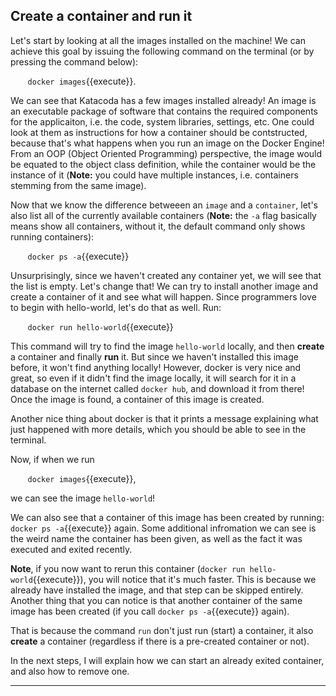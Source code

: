 ## Create a container and run it

Let's start by looking at all the images installed on the machine! We can achieve this goal by issuing the following command on the terminal (or by pressing the command below):

&nbsp;&nbsp;&nbsp;&nbsp;&nbsp;&nbsp; `docker images`{{execute}}.

We can see that Katacoda has a few images installed already! An image is an executable package of software that contains the required components for the applicaiton, i.e. the code, system libraries, settings, etc. One could look at them as instructions for how a container should be contstructed, because that's what happens when you run an image on the Docker Engine! From an OOP (Object Oriented Programming) perspective, the image would be equated to the object class definition, while the container would be the instance of it (**Note:** you could have multiple instances, i.e. containers stemming from the same image).

Now that we know the difference betweeen an `image` and a `container`, let's also list all of the currently available containers (**Note:** the `-a` flag basically means show all containers, without it, the default command only shows running containers): 

&nbsp;&nbsp;&nbsp;&nbsp;&nbsp;&nbsp; `docker ps -a`{{execute}}

Unsurprisingly, since we haven't created any container yet, we will see that the list is empty. Let's change that! We can try to install another image and create a container of it and see what will happen. Since programmers love to begin with hello-world, let's do that as well. Run:

&nbsp;&nbsp;&nbsp;&nbsp;&nbsp;&nbsp; `docker run hello-world`{{execute}}

This command will try to find the image `hello-world` locally, and then **create** a container and finally **run** it. But since we haven't installed this image before, it won't find anything locally! However, docker is very nice and great, so even if it didn't find the image locally, it will search for it in a database on the internet called `docker hub`, and download it from there!
Once the image is found, a container of this image is created.

Another nice thing about docker is that it prints a message explaining what just happened with more details, which you should be able to see in the terminal.

Now, if when we run

&nbsp;&nbsp;&nbsp;&nbsp;&nbsp;&nbsp; `docker images`{{execute}}, 

we can see the image `hello-world`! 

We can also see that a container of this image has been created by running: `docker ps -a`{{execute}} again. Some additional infromation we can see is the weird name the container has been given, as well as the fact it was executed and exited recently.

**Note**, if you now want to rerun this container (`docker run hello-world`{{execute}}), you will notice that it's much faster. This is because we already have installed the image, and that step can be skipped entirely. Another thing that you can notice is that another container of the same image has been created (if you call `docker ps -a`{{execute}} again).

That is because the command `run` don't just run (start) a container, it also **create** a container (regardless if there is a pre-created container or not).

In the next steps, I will explain how we can start an already exited container, and also how to remove one.









--------------------------
